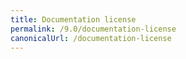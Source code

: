 ```yaml
---
title: Documentation license
permalink: /9.0/documentation-license
canonicalUrl: /documentation-license
---
```

